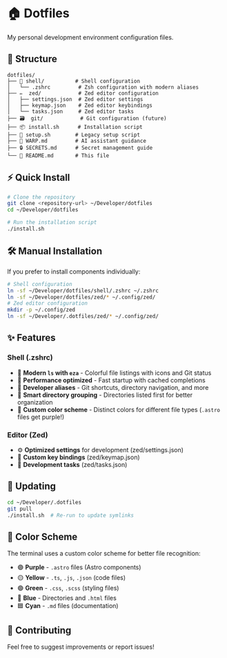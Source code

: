 # 🏠 Dotfiles

My personal development environment configuration files.

## 📂 Structure

```
dotfiles/
├── 🐚 shell/          # Shell configuration
│   └── .zshrc         # Zsh configuration with modern aliases
├── ✏️  zed/            # Zed editor configuration
│   ├── settings.json  # Zed editor settings
│   ├── keymap.json    # Zed editor keybindings
│   └── tasks.json     # Zed editor tasks
├── 🗃️  git/            # Git configuration (future)
├── 📦 install.sh      # Installation script
├── 🔧 setup.sh        # Legacy setup script
├── 📘 WARP.md         # AI assistant guidance
├── 🔒 SECRETS.md      # Secret management guide
└── 📖 README.md       # This file
```

## ⚡ Quick Install

```bash
# Clone the repository
git clone <repository-url> ~/Developer/dotfiles
cd ~/Developer/dotfiles

# Run the installation script
./install.sh
```

## 🛠️ Manual Installation

If you prefer to install components individually:

```bash
# Shell configuration
ln -sf ~/Developer/dotfiles/shell/.zshrc ~/.zshrc
ln -sf ~/Developer/dotfiles/zed/* ~/.config/zed/
# Zed editor configuration  
mkdir -p ~/.config/zed
ln -sf ~/Developer/.dotfiles/zed/* ~/.config/zed/
```

## ✨ Features

### Shell (.zshrc)
- 🎨 **Modern `ls` with `eza`** - Colorful file listings with icons and Git status
- 🚀 **Performance optimized** - Fast startup with cached completions
- 🔧 **Developer aliases** - Git shortcuts, directory navigation, and more
- 🎯 **Smart directory grouping** - Directories listed first for better organization
- 🌈 **Custom color scheme** - Distinct colors for different file types (`.astro` files get purple!)

### Editor (Zed)
- ⚙️ **Optimized settings** for development (zed/settings.json)
- 🎨 **Custom key bindings** (zed/keymap.json)
- 📝 **Development tasks** (zed/tasks.json)

## 🔄 Updating

```bash
cd ~/Developer/.dotfiles
git pull
./install.sh  # Re-run to update symlinks
```

## 🎨 Color Scheme

The terminal uses a custom color scheme for better file recognition:
- 🟣 **Purple** - `.astro` files (Astro components)
- 🟡 **Yellow** - `.ts`, `.js`, `.json` (code files)
- 🟢 **Green** - `.css`, `.scss` (styling files)  
- 🔵 **Blue** - Directories and `.html` files
- 🟦 **Cyan** - `.md` files (documentation)

## 🤝 Contributing

Feel free to suggest improvements or report issues!
